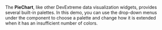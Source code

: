 The **PieChart**, like other DevExtreme data visualization widgets, provides several built-in palettes. In this demo, you can use the drop-down menus under the component to choose a palette and change how it is extended when it has an insufficient number of colors.